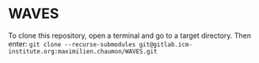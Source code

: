 # WAVES

To clone this repository, open a terminal and go to a target directory. Then enter:
`git clone --recurse-submodules git@gitlab.icm-institute.org:maximilien.chaumon/WAVES.git`
